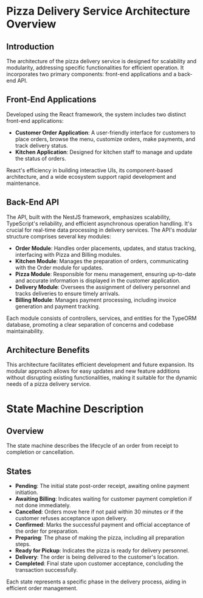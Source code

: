 # Pizza Delivery Service Architecture Overview

## Introduction
The architecture of the pizza delivery service is designed for scalability and modularity, addressing specific functionalities for efficient operation. It incorporates two primary components: front-end applications and a back-end API.

## Front-End Applications
Developed using the React framework, the system includes two distinct front-end applications:

- **Customer Order Application**: A user-friendly interface for customers to place orders, browse the menu, customize orders, make payments, and track delivery status.
- **Kitchen Application**: Designed for kitchen staff to manage and update the status of orders.

React's efficiency in building interactive UIs, its component-based architecture, and a wide ecosystem support rapid development and maintenance.

## Back-End API
The API, built with the NestJS framework, emphasizes scalability, TypeScript's reliability, and efficient asynchronous operation handling. It's crucial for real-time data processing in delivery services. The API's modular structure comprises several key modules:

- **Order Module**: Handles order placements, updates, and status tracking, interfacing with Pizza and Billing modules.
- **Kitchen Module**: Manages the preparation of orders, communicating with the Order module for updates.
- **Pizza Module**: Responsible for menu management, ensuring up-to-date and accurate information is displayed in the customer application.
- **Delivery Module**: Oversees the assignment of delivery personnel and tracks deliveries to ensure timely arrivals.
- **Billing Module**: Manages payment processing, including invoice generation and payment tracking.

Each module consists of controllers, services, and entities for the TypeORM database, promoting a clear separation of concerns and codebase maintainability.

## Architecture Benefits
This architecture facilitates efficient development and future expansion. Its modular approach allows for easy updates and new feature additions without disrupting existing functionalities, making it suitable for the dynamic needs of a pizza delivery service.

# State Machine Description

## Overview
The state machine describes the lifecycle of an order from receipt to completion or cancellation.

## States

- **Pending**: The initial state post-order receipt, awaiting online payment initiation.
- **Awaiting Billing**: Indicates waiting for customer payment completion if not done immediately.
- **Cancelled**: Orders move here if not paid within 30 minutes or if the customer refuses acceptance upon delivery.
- **Confirmed**: Marks the successful payment and official acceptance of the order for preparation.
- **Preparing**: The phase of making the pizza, including all preparation steps.
- **Ready for Pickup**: Indicates the pizza is ready for delivery personnel.
- **Delivery**: The order is being delivered to the customer's location.
- **Completed**: Final state upon customer acceptance, concluding the transaction successfully.

Each state represents a specific phase in the delivery process, aiding in efficient order management.
